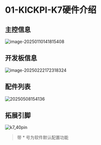 # 01-KICKPI-K7硬件介绍



## 主控信息

![image-20250110141815408](http://tanzhtanzh.oss-cn-shenzhen.aliyuncs.com/img/image-20250110141815408.png)



## 开发板信息

![image-20250222172318324](http://tanzhtanzh.oss-cn-shenzhen.aliyuncs.com/img/image-20250222172318324.png)



## 配件列表

![20250508154136](http://tanzhtanzh.oss-cn-shenzhen.aliyuncs.com/img/微信图片_20250508154136.jpg)



## 拓展引脚

![k7_40pin](http://tanzhtanzh.oss-cn-shenzhen.aliyuncs.com/img/k7_40pin.jpg)

> 带 * 号为软件默认配置功能

